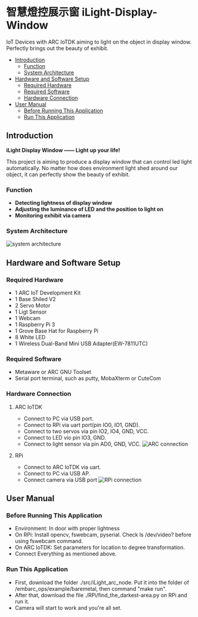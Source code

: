 # 智慧燈控展示窗 iLight-Display-Window
IoT Devices with ARC IoTDK aiming to light on the object in display window. Perfectly brings out the beauty of exhibit.

* [Introduction](#introduction)
	* [Function](#function)
	* [System Architecture](#system-architecture)
* [Hardware and Software Setup](#hardware-and-software-setup)
	* [Required Hardware](#required-hardware)
	* [Required Software](#required-software)
	* [Hardware Connection](#hardware-connection)
* [User Manual](#user-manual)
	* [Before Running This Application](#before-running-this-application)
	* [Run This Application](#run-this-application)

## Introduction
**iLight Display Window —— Light up your life!**

This project is aiming to produce a display window that can control led light automatically. No matter how does environment light shed around our object, it can perfectly show the beauty of exhibit.

### Function
- **Detecting lightness of display window**
- **Adjusting the luminance of LED and the position to light on**
- **Monitoring exhibit via camera**

### System Architecture
![system architecture][0]

## Hardware and Software Setup

### Required Hardware
- 1 ARC IoT Development Kit
- 1 Base Shiled V2
- 2 Servo Motor
- 1 Ligt Sensor
- 1 Webcam
- 1 Raspberry Pi 3
- 1 Grove Base Hat for Raspberry Pi
- 8 White LED
- 1 Wireless Dual-Band Mini USB Adapter(EW-7811UTC)

### Required Software
- Metaware or ARC GNU Toolset
- Serial port terminal, such as putty, MobaXterm or CuteCom

### Hardware Connection
1. ARC IoTDK
   - Connect to PC via USB port.
   - Connect to RPi via uart port(pin IO0, IO1, GND).
   - Connect to two servos via pin IO2, IO4, GND, VCC.
   - Connect to LED vio pin IO3, GND.
   - Connect to light sensor via pin AD0, GND, VCC.
![ARC connection][1]

2. RPi
   - Connect to ARC IoTDK via uart.
   - Connect to PC via USB AP.
   - Connect camera via USB port
![RPi connection][2]

## User Manual

### Before Running This Application
- Environment: In door with proper lightness
- On RPi: Install opencv, fswebcam, pyserial. Check ls /dev/video? before using fswebcam command.
- On ARC IoTDK: Set parameters for location to degree transformation.
- Connect Everything as mentioned above.

### Run This Application
- First, download the folder ./src/iLight_arc_node. Put it into the folder of /embarc_ops/example/baremetal, then command "make run".
- After that, download the file ./RPi/find_the_darkest-area.py on RPi and run it. 
- Camera will start to work and you're all set.


[0]: https://github.com/weftuon1/iLight-Display-Window/blob/master/doc/architecture_system_pic.png		"system architecture"
[1]: https://github.com/weftuon1/iLight-Display-Window/blob/master/doc/ARC_connection.png	"ARC connection"
[2]: https://github.com/weftuon1/iLight-Display-Window/blob/master/doc/RPi_connection.png	"RPi connectoin"

[30]: https://www.seeedstudio.com/Grove-Base-Hat-for-Raspberry-Pi.html
[31]: https://www.seeedstudio.com/Base-Shield-V2.html
